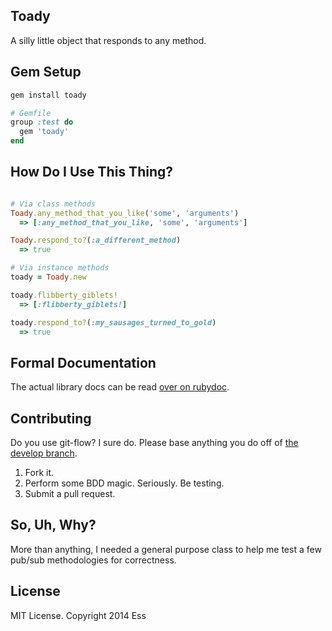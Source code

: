 ## Toady ##

A silly little object that responds to any method.

## Gem Setup ##

```ruby
gem install toady

# Gemfile
group :test do
  gem 'toady'
end
```

## How Do I Use This Thing? ##

```ruby

# Via class methods
Toady.any_method_that_you_like('some', 'arguments')
  => [:any_method_that_you_like, 'some', 'arguments']

Toady.respond_to?(:a_different_method)
  => true

# Via instance methods
toady = Toady.new

toady.flibberty_giblets!
  => [:flibberty_giblets!]

toady.respond_to?(:my_sausages_turned_to_gold)
  => true
```

## Formal Documentation ##

The actual library docs can be read
[over on rubydoc](http://rubydoc.info/gems/toady/frames).

## Contributing ##

Do you use git-flow? I sure do. Please base anything you do off of
[the develop branch](https://github.com/ess/factis/tree/develop).

1. Fork it.
2. Perform some BDD magic. Seriously. Be testing.
3. Submit a pull request.

## So, Uh, Why? ##

More than anything, I needed a general purpose class to help me test
a few pub/sub methodologies for correctness.

## License ##

MIT License. Copyright 2014 Ess
